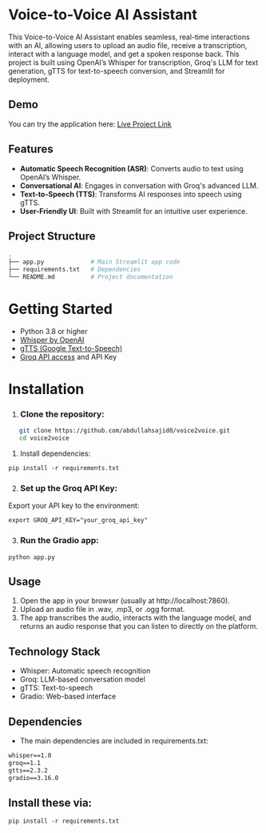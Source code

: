 # Voice-to-Voice AI Assistant

This Voice-to-Voice AI Assistant enables seamless, real-time interactions with an AI, allowing users to upload an audio file, receive a transcription, interact with a language model, and get a spoken response back. This project is built using OpenAI’s Whisper for transcription, Groq's LLM for text generation, gTTS for text-to-speech conversion, and Streamlit for deployment.

## Demo

You can try the application here: [Live Project Link](https://huggingface.co/spaces/abdullahsajid0/voice2voice)

## Features

- **Automatic Speech Recognition (ASR)**: Converts audio to text using OpenAI’s Whisper.
- **Conversational AI**: Engages in conversation with Groq's advanced LLM.
- **Text-to-Speech (TTS)**: Transforms AI responses into speech using gTTS.
- **User-Friendly UI**: Built with Streamlit for an intuitive user experience.

## Project Structure

```bash
.
├── app.py             # Main Streamlit app code
├── requirements.txt   # Dependencies
└── README.md          # Project documentation
```
# Getting Started

- Python 3.8 or higher
- [Whisper by OpenAI](https://github.com/openai/whisper)
- [gTTS (Google Text-to-Speech)](https://pypi.org/project/gTTS/)
- [Groq API access](https://groq.com) and API Key

# Installation
 1.  ### Clone the repository:
```bash
   git clone https://github.com/abdullahsajid0/voice2voice.git
   cd voice2voice
 ```
1. Install dependencies:

```
pip install -r requirements.txt
```
2. ### Set up the Groq API Key:

Export your API key to the environment:


```
export GROQ_API_KEY="your_groq_api_key"
```
3. ### Run the Gradio app:

```
python app.py
```
## Usage
1. Open the app in your browser (usually at http://localhost:7860).
2. Upload an audio file in .wav, .mp3, or .ogg format.
3. The app transcribes the audio, interacts with the language model, and returns an audio response that you can listen to directly on the platform.
## Technology Stack
- Whisper: Automatic speech recognition
- Groq: LLM-based conversation model
- gTTS: Text-to-speech
- Gradio: Web-based interface
## Dependencies
- The main dependencies are included in requirements.txt:

```txt 
whisper==1.0
groq==1.1
gtts==2.3.2
gradio==3.16.0
```
## Install these via:

```
pip install -r requirements.txt
```
